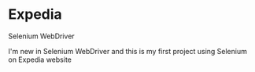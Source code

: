 # Expedia
Selenium WebDriver

I'm new in Selenium WebDriver and this is my first project using Selenium on Expedia website
